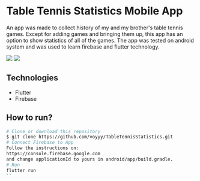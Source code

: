 #  Table Tennis Statistics Mobile App
An app was made to collect history of my and my brother's table tennis games. 
Except for adding games and bringing them up, this app has an option to show statistics
of all of the games. The app was tested on android system and was used to learn firebase and 
flutter technology.

![](https://s7.gifyu.com/images/tennis2.gif)    ![](https://s7.gifyu.com/images/tennis1.gif)

##  Technologies
* Flutter
* Firebase

##  How to run?
```bash
# Clone or download this repository
$ git clone https://github.com/voyyy/TableTennisStatistics.git
# Connect Firebase to App
Follow the instructions on:
https://console.firebase.google.com
and change applicationId to yours in android/app/build.gradle.
# Run
flutter run
``
